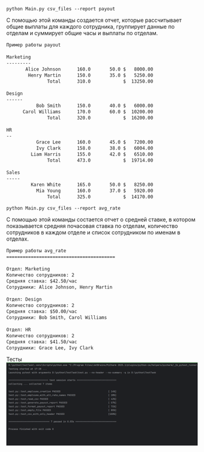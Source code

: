 ```
python Main.py csv_files --report payout
```
С помощью этой команды создается отчет, которые рассчитывает общие выплаты для каждого сотрудника, группирует данные по отделам и суммирует общие часы и выплаты по отделам.

```
Пример работы payout

Marketing
---------
       Alice Johnson      160.0       50.0 $   8000.00
        Henry Martin      150.0       35.0 $   5250.00
               Total      310.0            $  13250.00

Design
------
           Bob Smith      150.0       40.0 $   6000.00
      Carol Williams      170.0       60.0 $  10200.00
               Total      320.0            $  16200.00

HR
--
           Grace Lee      160.0       45.0 $   7200.00
           Ivy Clark      158.0       38.0 $   6004.00
         Liam Harris      155.0       42.0 $   6510.00
               Total      473.0            $  19714.00

Sales
-----
         Karen White      165.0       50.0 $   8250.00
           Mia Young      160.0       37.0 $   5920.00
               Total      325.0            $  14170.00

```

```
python Main.py csv_files --report avg_rate
```
С помощью этой команды состается отчет о средней ставке, в котором показывается средняя почасовая ставка по отделам, количество сотрудников в каждом отделе и список сотрудником по именам в отделах.

```
Пример работы avg_rate
========================================

Отдел: Marketing
Количество сотрудников: 2
Средняя ставка: $42.50/час
Сотрудники: Alice Johnson, Henry Martin

Отдел: Design
Количество сотрудников: 2
Средняя ставка: $50.00/час
Сотрудники: Bob Smith, Carol Williams

Отдел: HR
Количество сотрудников: 2
Средняя ставка: $41.50/час
Сотрудники: Grace Lee, Ivy Clark
```


Тесты
![img_1.png](img_1.png)
